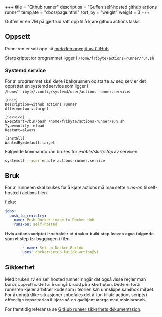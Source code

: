 +++
title = "Github runner"
description = "Guffen self-hosted github actions runner"
template = "docs/page.html"
sort_by = "weight"
weight = 3
+++

Guffen er en VM på gjertrud satt opp til å kjøre github actions tasks.

## Oppsett

Runneren er satt opp på
[metoden oppgitt av GitHub](https://docs.github.com/en/actions/hosting-your-own-runners/managing-self-hosted-runners/adding-self-hosted-runners#adding-a-self-hosted-runner-to-a-repository)

Startskriptet for programmet ligger i `/home/fribyte/actions-runner/run.sh`

### Systemd service

For at programmet skal kjøre i bakgrunnen og starte av seg selv er det opprettet
en systemd service som ligger i
`/home/fribyte/.config/systemd/user/actions-runner.service`:

```
[Unit]
Description=Github actions runner
After=network.target

[Service]
ExecStart=/bin/bash /home/fribyte/actions-runner/run.sh
Type=notify-reload
Restart=always

[Install]
WantedBy=default.target
```

Følgende kommando kan brukes for _enable/start/stop_ av servicen:

```bash
systemctl --user enable actions-runner.service
```

## Bruk

For at runneren skal brukes for å kjøre actions må man sette _runs-on_ til
self-hosted i actions filen.

f.eks:

```yaml
jobs:
  push_to_registry:
    name: Push Docker image to Docker Hub
    runs-on: self-hosted
```

Hvis actions scriptet inneholder et docker build step kreves ogsa følgende som
et step før byggingen i filen.

```yaml
        - name: Set up Docker Buildx
        uses: docker/setup-buildx-action@v3
```

## Sikkerhet

Med bruken av en self hosted runner inngår det også visse regler man burde
opprettholde for å unngå brudd på sikkerheten. Dette er fordi runneren kjører
arbitrær kode som i teorien kan unnslippe sandbox miljøet. For å unngå slike
situasjoner anbefales det å kun tillate actions scripts i offentlige
repositories å kjøre på en godkjent merge med main branch.

For fremtidig referanse se
[GitHub runner sikkerhets dokumentasjon](https://docs.github.com/en/actions/hosting-your-own-runners/managing-self-hosted-runners/about-self-hosted-runners#self-hosted-runner-security).
